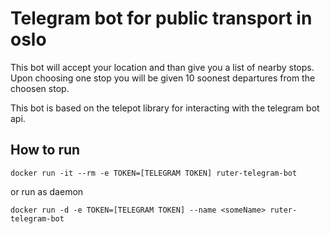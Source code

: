 # Telegram bot for public transport in oslo

This bot will accept your location and than give you a list of nearby stops. Upon choosing one stop you will be given 
10 soonest departures from the choosen stop.

This bot is based on the telepot library for interacting with the telegram bot api.

## How to run

`docker run -it --rm -e TOKEN=[TELEGRAM TOKEN] ruter-telegram-bot`

or run as daemon
 
 `docker run -d -e TOKEN=[TELEGRAM TOKEN] --name <someName> ruter-telegram-bot`
